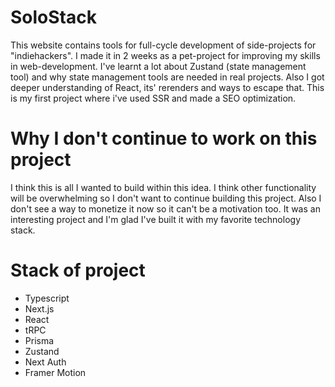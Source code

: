 # SoloStack
This website contains tools for full-cycle development of side-projects for "indiehackers". I made it in 2 weeks as a pet-project for improving my skills in web-development. I've learnt a lot about Zustand (state management tool) and why state management tools are needed in real projects. Also I got deeper understanding of React, its' rerenders and ways to escape that. This is my first project where i've used SSR and made a SEO optimization.

# Why I don't continue to work on this project
I think this is all I wanted to build within this idea. I think other functionality will be overwhelming so I don't want to continue building this project. Also I don't see a way to monetize it now so it can't be a motivation too. It was an interesting project and I'm glad I've built it with my favorite technology stack.

# Stack of project
- Typescript
- Next.js
- React
- tRPC
- Prisma
- Zustand
- Next Auth
- Framer Motion
